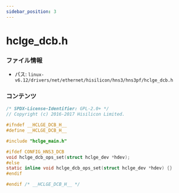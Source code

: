 ```yaml
---
sidebar_position: 3
---
```

# hclge_dcb.h

### ファイル情報

- パス: `linux-v6.12/drivers/net/ethernet/hisilicon/hns3/hns3pf/hclge_dcb.h`

### コンテンツ

```h
/* SPDX-License-Identifier: GPL-2.0+ */
// Copyright (c) 2016-2017 Hisilicon Limited.

#ifndef __HCLGE_DCB_H__
#define __HCLGE_DCB_H__

#include "hclge_main.h"

#ifdef CONFIG_HNS3_DCB
void hclge_dcb_ops_set(struct hclge_dev *hdev);
#else
static inline void hclge_dcb_ops_set(struct hclge_dev *hdev) {}
#endif

#endif /* __HCLGE_DCB_H__ */

```
